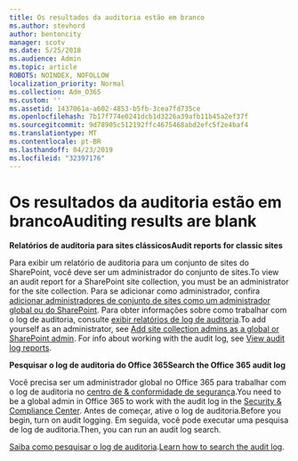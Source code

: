 ```yaml
---
title: Os resultados da auditoria estão em branco
ms.author: stevhord
author: bentoncity
manager: scotv
ms.date: 5/25/2018
ms.audience: Admin
ms.topic: article
ROBOTS: NOINDEX, NOFOLLOW
localization_priority: Normal
ms.collection: Adm_O365
ms.custom: ''
ms.assetid: 1437061a-a602-4853-b5fb-3cea7fd735ce
ms.openlocfilehash: 7b17f774e0241dcb1d3226a39afb11b45a2ef37f
ms.sourcegitcommit: 9d78905c512192ffc4675468abd2efc5f2e4baf4
ms.translationtype: MT
ms.contentlocale: pt-BR
ms.lasthandoff: 04/23/2019
ms.locfileid: "32397176"
---
```

# <a name="auditing-results-are-blank"></a><span data-ttu-id="a1852-102">Os resultados da auditoria estão em branco</span><span class="sxs-lookup"><span data-stu-id="a1852-102">Auditing results are blank</span></span>

 <span data-ttu-id="a1852-103">**Relatórios de auditoria para sites clássicos**</span><span class="sxs-lookup"><span data-stu-id="a1852-103">**Audit reports for classic sites**</span></span>
  
<span data-ttu-id="a1852-104">Para exibir um relatório de auditoria para um conjunto de sites do SharePoint, você deve ser um administrador do conjunto de sites.</span><span class="sxs-lookup"><span data-stu-id="a1852-104">To view an audit report for a SharePoint site collection, you must be an administrator for the site collection.</span></span> <span data-ttu-id="a1852-105">Para se adicionar como administrador, confira [adicionar administradores de conjunto de sites como um administrador global ou do SharePoint](https://go.microsoft.com/fwlink/?linkid=869390). Para obter informações sobre como trabalhar com o log de auditoria, consulte [exibir relatórios de log de auditoria](https://go.microsoft.com/fwlink/?linkid=395237).</span><span class="sxs-lookup"><span data-stu-id="a1852-105">To add yourself as an administrator, see [Add site collection admins as a global or SharePoint admin](https://go.microsoft.com/fwlink/?linkid=869390). For info about working with the audit log, see [View audit log reports](https://go.microsoft.com/fwlink/?linkid=395237).</span></span> 
  
 <span data-ttu-id="a1852-106">**Pesquisar o log de auditoria do Office 365**</span><span class="sxs-lookup"><span data-stu-id="a1852-106">**Search the Office 365 audit log**</span></span>
  
<span data-ttu-id="a1852-107">Você precisa ser um administrador global no Office 365 para trabalhar com o log de auditoria no [centro de &amp; conformidade de segurança](https://protection.office.com).</span><span class="sxs-lookup"><span data-stu-id="a1852-107">You need to be a global admin in Office 365 to work with the audit log in the [Security &amp; Compliance Center](https://protection.office.com).</span></span> <span data-ttu-id="a1852-108">Antes de começar, ative o log de auditoria.</span><span class="sxs-lookup"><span data-stu-id="a1852-108">Before you begin, turn on audit logging.</span></span> <span data-ttu-id="a1852-109">Em seguida, você pode executar uma pesquisa de log de auditoria.</span><span class="sxs-lookup"><span data-stu-id="a1852-109">Then, you can run an audit log search.</span></span> 
  
<span data-ttu-id="a1852-110">[Saiba como pesquisar o log de auditoria](https://go.microsoft.com/fwlink/?linkid=708432).</span><span class="sxs-lookup"><span data-stu-id="a1852-110">[Learn how to search the audit log](https://go.microsoft.com/fwlink/?linkid=708432).</span></span>
  

